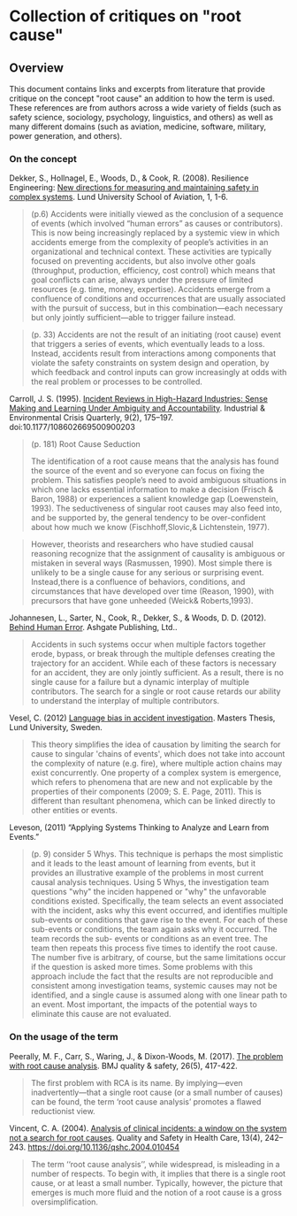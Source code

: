 # Collection of critiques on "root cause"

## Overview

This document contains links and excerpts from literature that provide critique on the concept "root cause" an addition to how the term is used. These references are from authors across a wide variety of fields (such as safety science, sociology, psychology, linguistics, and others) as well as many different domains (such as aviation, medicine, software, military, power generation, and others).

### On the concept

Dekker, S., Hollnagel, E., Woods, D., & Cook, R. (2008). Resilience Engineering: [New directions for measuring and maintaining safety in complex systems](https://www.researchgate.net/publication/238687807_Resilience_Engineering_New_directions_for_measuring_and_maintaining_safety_in_complex_systems). Lund University School of Aviation, 1, 1-6.


>(p.6) Accidents were initially viewed as the conclusion of a sequence of events (which involved “human errors” as causes or contributors). This is now being increasingly replaced by a systemic view in which accidents emerge from the complexity of people’s activities in an organizational and technical context. These activities are typically focused on preventing accidents, but also involve other goals (throughput, production, efficiency, cost control) which means that goal conflicts can arise, always under the pressure of limited resources (e.g. time, money, expertise). Accidents emerge from a confluence of conditions and occurrences that are usually associated with the pursuit of success, but in this combination—each necessary but only jointly sufficient—able to trigger failure instead.

>(p. 33)
>Accidents are not the result of an initiating (root cause) event that triggers a series of events, which eventually leads to a loss. Instead, accidents result from interactions among components that violate the safety constraints on system design and operation, by which feedback and control inputs can grow increasingly at odds with the real problem or processes to be controlled.

Carroll, J. S. (1995). [Incident Reviews in High-Hazard Industries: Sense Making and Learning Under Ambiguity and Accountability](https://journals.sagepub.com/doi/10.1177/108602669500900203). Industrial & Environmental Crisis Quarterly, 9(2), 175–197. doi:10.1177/108602669500900203 

> (p. 181)
Root Cause Seduction
> 
> The identification of a root cause means that the analysis has found the source of the event and so everyone can focus
on fixing the problem. This satisfies people’s need to avoid ambiguous situations in which one lacks essential information to make a decision
(Frisch & Baron, 1988) or experiences a salient knowledge gap (Loewenstein, 1993). The seductiveness of singular root causes may also feed into, and be supported by, the general tendency to be over-confident about how much we know (Fischhoff,Slovic,& Lichtenstein, 1977).

> However, theorists and researchers who have studied causal reasoning recognize that the assignment of causality is ambiguous or mistaken in several ways (Rasmussen, 1990). Most simple there is unlikely to be a single cause for any serious or surprising event. Instead,there is a confluence of behaviors, conditions, and circumstances that have developed over time (Reason, 1990), with precursors that have gone unheeded (Weick& Roberts,1993).


Johannesen, L., Sarter, N., Cook, R., Dekker, S., & Woods, D. D. (2012). [Behind Human Error](https://bookshop.org/books/behind-human-error/9780754678342). Ashgate Publishing, Ltd..

> Accidents in such systems occur when multiple factors together erode, bypass, or break through the multiple defenses creating the trajectory for an accident. While each of these factors is necessary for an accident, they are only jointly sufficient. As a result, there is no single cause for a failure but a dynamic interplay of multiple contributors. The search for a single or root cause retards our ability to understand the interplay of multiple contributors.

Vesel, C. (2012) [Language bias in accident investigation](https://lup.lub.lu.se/student-papers/search/publication/2971193). Masters Thesis, Lund University, Sweden.

> This theory simplifies the idea of causation by limiting the search for cause to singular 'chains of events', which does not take into account the complexity of nature (e.g. fire), where multiple action chains may exist concurrently. One property of a complex system is emergence, which refers to phenomena that are new and not explicable by the properties of their components (2009; S. E. Page, 2011). This is different than resultant phenomena, which can be linked directly to other entities or events.

Leveson, (2011) “Applying Systems Thinking to Analyze and Learn from Events.”
> (p. 9)
> consider 5 Whys. This technique is perhaps the most simplistic and it leads to the least amount of learning from events, but it provides an illustrative example of the problems in most current causal analysis techniques.
Using 5 Whys, the investigation team questions "why" the inciden happened or "why" the unfavorable conditions existed. Specifically, the team selects an event associated with the incident, asks why this event occurred, and identifies multiple sub-events or conditions that gave rise to the event. For each of these sub-events or conditions, the team again asks why it occurred. The team records the sub- events or conditions as an event tree. The team then repeats this process five times to identify the root cause. The number five is arbitrary, of course, but the same limitations occur if the question is asked more times. Some problems with this approach include the fact that the results are not reproducible and consistent among investigation teams, systemic causes may not be identified, and a single cause is assumed along with one linear path to an event. Most important, the impacts of the potential ways to eliminate this cause are not evaluated.

### On the usage of the term

Peerally, M. F., Carr, S., Waring, J., & Dixon-Woods, M. (2017). [The problem with root cause analysis](https://qualitysafety.bmj.com/content/qhc/26/5/417.full.pdf). BMJ quality & safety, 26(5), 417-422.

> The first problem with RCA is its name. By implying—even inadvertently—that a single root cause (or a small number of causes) can be found, the term ‘root cause analysis’ promotes a flawed reductionist view.

Vincent, C. A. (2004). [Analysis of clinical incidents: a window on the system not a search for root causes](https://www.researchgate.net/publication/8420168_Analysis_of_clinical_incidents_A_window_on_the_system_not_a_search_for_root_causes). Quality and Safety in Health Care, 13(4), 242–243. https://doi.org/10.1136/qshc.2004.010454


> The term ‘‘root cause analysis’’, while widespread, is misleading in a number of respects. To begin with, it implies that there is a single root cause, or at least a small number. Typically, however, the picture that emerges is much more fluid and the notion of a root cause is a gross oversimplification.
